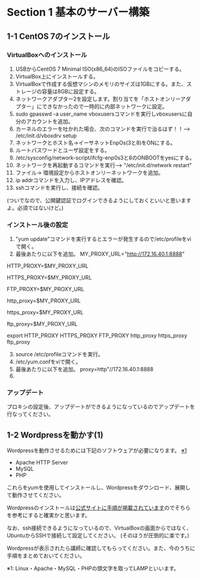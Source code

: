 # Section 1 基本のサーバー構築

## 1-1 CentOS 7のインストール

### VirtualBoxへのインストール

1. USBからCentOS 7 Minimal ISO(x86_64)のISOファイルをコピーする。
2. VirtualBox上にインストールする。
3. VirtualBoxで作成する仮想マシンのメモリのサイズは1GBにする。また、ストレージの容量は8GBに設定する。
4. ネットワークアダプター2を設定します。割り当てを「ホストオンリーアダプター」にできなかったので一時的に内部ネットワークに設定。
5. sudo gpasswd -a user_name vboxusersコマンドを実行しvboxusersに自分のアカウントを追加。
6. カーネルのエラーを吐かれた場合、次のコマンドを実行で治るはず！！--> /etc/init.d/vboxdrv setup
7. ネットワークとホスト名→イーサネットEnpOs(3と8)をONにする。
8. ルートパスワードとユーザ設定をする。
9. /etc/sysconfig/network-script/ifcfg-enp0s3と8のONBOOTをyesにする。
10. ネットワークを再起動するコマンドを実行--> "/etc/init.d/network restart"
11. ファイル→ 環境設定からホストオンリーネットワークを追加。
12. ip addrコマンドを入力し、IPアドレスを確認。
13. sshコマンドを実行し、接続を確認。

(ついでなので、公開鍵認証でログインできるようにしておくといいと思いますよ。必須ではないけど。)

### インストール後の設定

1. "yum update"コマンドを実行するとエラーが発生するので/etc/profileをviで開く。
2. 最後あたりに以下を追加。
  MY_PROXY_URL="http://172.16.40.1:8888"

  HTTP_PROXY=$MY_PROXY_URL

  HTTPS_PROXY=$MY_PROXY_URL

  FTP_PROXY=$MY_PROXY_URL

  http_proxy=$MY_PROXY_URL

  https_proxy=$MY_PROXY_URL

  ftp_proxy=$MY_PROXY_URL

  export HTTP_PROXY HTTPS_PROXY FTP_PROXY http_proxy https_proxy ftp_proxy

3. source /etc/profileコマンドを実行。
4. /etc/yum.confをviで開く。
5. 最後あたりに以下を追加。
  proxy=http"//172.16.40.1:8888
6. 

### アップデート

プロキシの設定後、アップデートができるようになっているのでアップデートを行なってください。

## 1-2 Wordpressを動かす(1)

Wordpressを動作させるためには下記のソフトウェアが必要になります。 [※1](#LAMP)

* Apache HTTP Server
* MySQL
* PHP

これらをyumを使用してインストールし、Wordpressをダウンロード、展開して動作させてください。

Wordpressのインストールは[公式サイトに手順が掲載されています](http://wpdocs.sourceforge.jp/WordPress_%E3%81%AE%E3%82%A4%E3%83%B3%E3%82%B9%E3%83%88%E3%83%BC%E3%83%AB)のでそちらを参考にすると確実かと思います。

なお、ssh接続できるようになっているので、VirtualBoxの画面からではなく、UbuntuからSSHで接続して設定してください。
(そのほうが圧倒的に楽です。)

Wordpressが表示されたら講師に確認してもらってください。また、今のうちに手順をまとめておいてください。

<a name="LAMP">※1</a>: Linux・Apache・MySQL・PHPの頭文字を取ってLAMPといいます。
